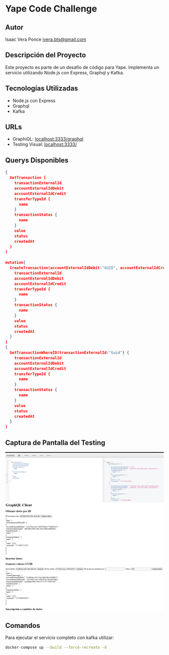 # Yape Code Challenge

## Autor

Isaac Vera Ponce
ivera.bts@gmail.com

## Descripción del Proyecto

Este proyecto es parte de un desafío de código para Yape. Implementa un servicio utilizando Node.js con Express, Graphql y Kafka.

## Tecnologías Utilizadas

- Node.js con Express
- Graphql
- Kafka

## URLs

- GraphiQL: [localhost:3333/graphql](http://localhost:3333/graphql)
- Testing Visual: [localhost:3333/](http://localhost:3333/)

## Querys Disponibles

```json
{
  GetTransaction {
    transactionExternalId
    accountExternalIdDebit
    accountExternalIdCredit
    transferTypeId {
      name
    }
    transactionStatus {
      name
    }
    value
    status
    createdAt
  }
}

mutation{
  CreateTransaction(accountExternalIdDebit:"GUID", accountExternalIdCredit:"GUID",transferTypeId:1,value:1) {
    transactionExternalId
    accountExternalIdDebit
    accountExternalIdCredit
    transferTypeId {
      name
    }
    transactionStatus {
      name
    }
    value
    status
    createdAt
  }
}
{
  GetTransactionWhereID(transactionExternalId:"Guid") {
    transactionExternalId
    accountExternalIdDebit
    accountExternalIdCredit
    transferTypeId {
      name
    }
    transactionStatus {
      name
    }
    value
    status
    createdAt
  }
}

```

## Captura de Pantalla del Testing

![TestingG](graphiql.png)
![Testing](index.png)

## Comandos

Para ejecutar el servicio completo con kafka utilizar:

```bash
docker-compose up --build --force-recreate -d
```

